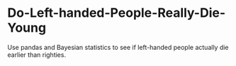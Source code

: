 # Do-Left-handed-People-Really-Die-Young
Use pandas and Bayesian statistics to see if left-handed people actually die earlier than righties.
